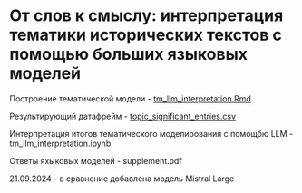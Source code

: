 # От слов к смыслу: интерпретация тематики исторических текстов с помощью больших языковых моделей


Построение тематической модели - [tm_llm_interpretation.Rmd](https://github.com/alexeyvkuznetsov/tm_llm_interpretation/blob/main/tm_llm_interpretation.Rmd)

Результирующий датафрейм - [topic_significant_entries.csv](https://github.com/alexeyvkuznetsov/tm_llm_interpretation/blob/main/data/topic_significant_entries.csv)

Интерпретация итогов тематического моделирования с помощбю LLM - tm_llm_interpretation.ipynb

Ответы яхыковых моделей - supplement.pdf



21.09.2024 - в сравнение добавлена модель Mistral Large
